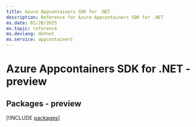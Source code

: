 ```yaml
---
title: Azure Appcontainers SDK for .NET
description: Reference for Azure Appcontainers SDK for .NET
ms.date: 01/28/2025
ms.topic: reference
ms.devlang: dotnet
ms.service: appcontainers
---
```

# Azure Appcontainers SDK for .NET - preview
## Packages - preview
[!INCLUDE [packages](appcontainers-index.md)]